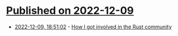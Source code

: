 # [Published on 2022-12-09](index.md)

* [2022-12-09, 18:51:02](https://news.ycombinator.com/item?id=33925049) - [How I got involved in the Rust community](https://ochagavia.nl/blog/how-i-got-involved-in-the-rust-community/)
